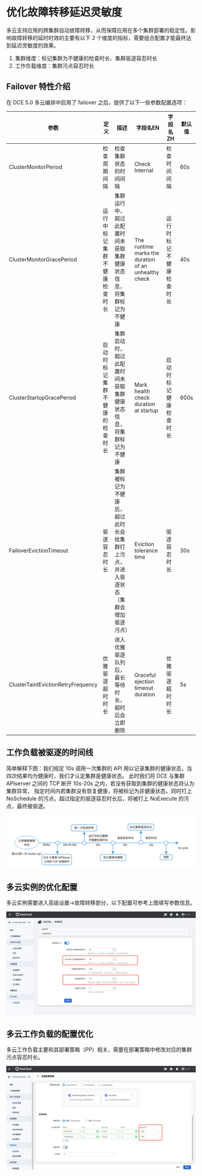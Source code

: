 # 优化故障转移延迟灵敏度

多云支持应用的跨集群自动故障转移，从而保障应用在多个集群部署的稳定性。影响故障转移的延时时效的主要有以下 2 个维度的指标，需要组合配置才能最终达到延迟灵敏度的效果。

1. 集群维度：标记集群为不健康的检查时长、集群驱逐容忍时长
2. 工作负载维度：集群污点容忍时长

## Failover 特性介绍

在 DCE 5.0 多云编排中启用了 failover 之后，提供了以下一些参数配置选项：

| 参数                               | 定义                           | 描述                                                         | 字段名EN                                             | 字段名ZH                 | 默认值 |
| ---------------------------------- | ------------------------------ | ------------------------------------------------------------ | ---------------------------------------------------- | ------------------------ | ------ |
| ClusterMonitorPeriod               | 检查周期间隔                   | 检查集群状态的时间间隔                                       | Check Internal                                       | 检查时间间隔             | 60s    |
| ClusterMonitorGracePeriod          | 运行中标记集群不健康检查时长   | 集群运行中，超过此配置时间未获取集群健康状态信息，将集群标记为不健康 | The runtime marks the duration of an unhealthy check | 运行时标记不健康检查时长 | 40s    |
| ClusterStartupGracePeriod          | 启动时标记集群不健康的检查时长 | 集群启动时，超过此配置时间未获取集群健康状态信息，将集群标记为不健康 | Mark health check duration at startup                | 启动时标记健康检查时长   | 600s   |
| FailoverEvictionTimeout            | 驱逐容忍时长                   | 集群被标记为不健康后，超过此时长会给集群打上污点，并进入驱逐状态 （集群会增加驱逐污点） | Eviction tolerance time                              | 驱逐容忍时长             | 30s    |
| ClusterTaintEvictionRetryFrequency | 优雅驱逐超时时长               | 进入优雅驱逐队列后，最长等待时长，超时后会立即删除           | Graceful ejection timeout duration                   | 优雅驱逐超时时长         | 5s     |

## 工作负载被驱逐的时间线

简单解释下图：我们规定 10s 调用一次集群的 API 用以记录集群的健康状态，当四次结果均为健康时，我们才认定集群是健康状态。
此时我们将 DCE 与集群 APIserver 之间的 TCP 断开 10s-20s 之内，若没有获取到集群的健康状态将认为集群异常，
指定时间内若集群没有恢复健康，将被标记为非健康状态，同时打上 NoSchedule 的污点，超过指定的驱逐容忍时长后，将被打上 NoExecute 的污点，最终被驱逐。

![时间线](../images/you-failover01.png)

## 多云实例的优化配置

多云实例需要进入高级设置->故障转移部分，以下配置可参考上图填写参数信息。

![故障转移](../images/you-failover02.png)

## 多云工作负载的配置优化

多云工作负载主要和其部署策略（PP）相关，需要在部署策略中修改对应的集群污点容忍时长。

![工作负载](../images/you-failover03.png)
